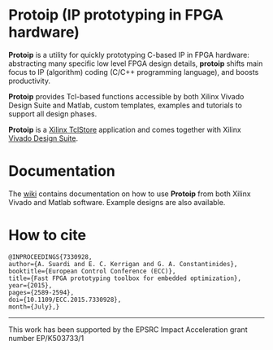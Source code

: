 # Protoip (IP prototyping in FPGA hardware)

**Protoip** is a utility for quickly prototyping C-based IP in FPGA hardware:
abstracting many specific low level FPGA design details, **protoip** shifts main focus to IP (algorithm) coding (C/C++ programming language), and boosts productivity.

**Protoip** provides Tcl-based functions accessible by both Xilinx Vivado Design Suite and Matlab, custom templates, examples and tutorials to support all design phases.

**Protoip** is a [Xilinx TclStore](http://www.xilinx.com/products/design-tools/vivado/Tcl-store.html) application and comes together with Xilinx [Vivado Design Suite](http://www.xilinx.com/products/design-tools/vivado/index.htm).

# Documentation

The [wiki](https://github.com/asuardi/protoip/wiki/Home) contains documentation on how to use **Protoip** from both Xilinx Vivado and Matlab software. Example designs are also available. 

# How to cite

```
@INPROCEEDINGS{7330928, 
author={A. Suardi and E. C. Kerrigan and G. A. Constantinides}, 
booktitle={European Control Conference (ECC)}, 
title={Fast FPGA prototyping toolbox for embedded optimization}, 
year={2015}, 
pages={2589-2594}, 
doi={10.1109/ECC.2015.7330928}, 
month={July},}
```
----------


This work has been supported by the EPSRC Impact Acceleration grant number EP/K503733/1 
